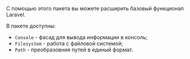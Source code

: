 С помощью этого пакета вы можете расширить базовый функционал
Laravel.

В пакете доступны:

- `Console` - фасад для вывода информации в консоль;
- `Filesystem` - работа с файловой системой;
- `Path` - преобразовния путей в единый формат. 